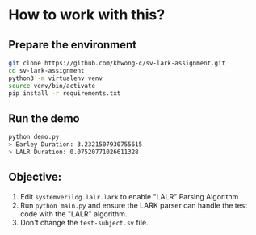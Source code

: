 # How to work with this?

## Prepare the environment

```bash
git clone https://github.com/khwong-c/sv-lark-assignment.git
cd sv-lark-assignment
python3 -m virtualenv venv
source venv/bin/activate
pip install -r requirements.txt
```

## Run the demo

```bash
python demo.py
> Earley Duration: 3.2321507930755615
> LALR Duration: 0.07520771026611328
```

## Objective:
1. Edit `systemverilog.lalr.lark` to enable "LALR" Parsing Algorithm
2. Run `python main.py` and ensure the LARK parser can handle the test code with the "LALR" algorithm.
3. Don't change the `test-subject.sv` file.

